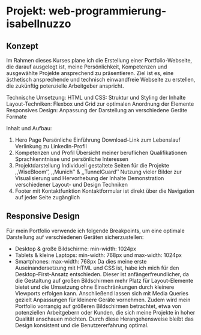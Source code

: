 # Projekt: web-programmierung-isabellnuzzo

## Konzept

Im Rahmen dieses Kurses plane ich die Erstellung einer Portfolio-Webseite, die darauf ausgelegt ist, meine Persönlichkeit, Kompetenzen und ausgewählte Projekte ansprechend zu präsentieren. 
Ziel ist es, eine ästhetisch ansprechende und technisch einwandfreie Webseite zu erstellen, die zukünftig potenzielle Arbeitgeber anspricht.

Technische Umsetzung:
HTML und CSS: Struktur und Styling der Inhalte
Layout-Techniken: Flexbox und Grid zur optimalen Anordnung der Elemente
Responsives Design: Anpassung der Darstellung an verschiedene Geräte Formate

Inhalt und Aufbau:
1. Hero Page
Persönliche Einführung
Download-Link zum Lebenslauf
Verlinkung zu LinkedIn-Profil
2. Kompetenzen und Profil
Übersicht meiner beruflichen Qualifikationen
Sprachkenntnisse und persönliche Interessen
3. Projektdarstellung
Individuell gestaltete Seiten für die Projekte ,,WiseBloom’’, ,,Munich’’ & ,,TunnelGuard’’
Nutzung vieler Bilder zur Visualisierung und Hervorhebung der Inhalte
Demonstration verschiedener Layout- und Design Techniken
4. Footer mit Kontaktfunktion
Kontaktformular ist direkt über die Navigation auf jeder Seite zugänglich

## Responsive Design 

Für mein Portfolio verwende ich folgende Breakpoints, um eine optimale Darstellung auf verschiedenen Geräten sicherzustellen:
- Desktop & große Bildschirme: min-width: 1024px
- Tablets & kleine Laptops: min-width: 768px und max-width: 1024px
- Smartphones: max-width: 768px
Da dies meine erste Auseinandersetzung mit HTML und CSS ist, habe ich mich für den Desktop-First-Ansatz entschieden. Dieser ist anfängerfreundlicher, da die Gestaltung auf großen Bildschirmen mehr Platz für Layout-Elemente bietet und die Umsetzung ohne Einschränkungen durch kleinere Viewports erfolgen kann. Anschließend lassen sich mit Media Queries gezielt Anpassungen für kleinere Geräte vornehmen. Zudem wird mein Portfolio vorrangig auf größeren Bildschirmen betrachtet, etwa von potenziellen Arbeitgebern oder Kunden, die sich meine Projekte in hoher Qualität anschauen möchten. Durch diese Herangehensweise bleibt das Design konsistent und die Benutzererfahrung optimal.
